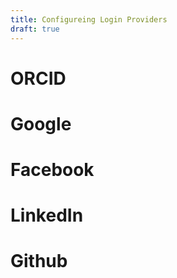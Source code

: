 ```yaml
---
title: Configureing Login Providers
draft: true
---
```


# ORCID

# Google

# Facebook

# LinkedIn

# Github

